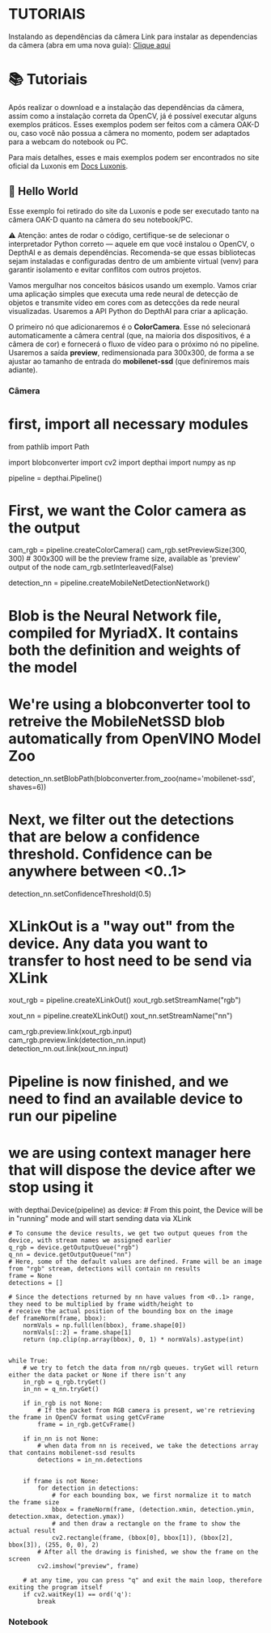 # TUTORIAIS

Instalando as dependências da câmera
   Link para instalar as dependencias da câmera (abra em uma nova guia): <a href="https://docs.luxonis.com/software/depthai/manual-install/#Manual%20DepthAI%20installation-Installing%20dependencies">Clique aqui</a>
 


<!-- Próximo tópico -->


# 📚 Tutoriais

Após realizar o download e a instalação das dependências da câmera, assim como a instalação correta da OpenCV, já é possível executar alguns exemplos práticos. Esses exemplos podem ser feitos com a câmera OAK-D ou, caso você não possua a câmera no momento, podem ser adaptados para a webcam do notebook ou PC.
  
Para mais detalhes, esses e mais exemplos podem ser encontrados no site oficial da Luxonis em <a href="https://docs.luxonis.com/">Docs Luxonis</a>.
   
## 👋 Hello World

Esse exemplo foi retirado do site da Luxonis e pode ser executado tanto na câmera OAK-D quanto na câmera do seu notebook/PC.

⚠️ Atenção: antes de rodar o código, certifique-se de selecionar o interpretador Python correto — aquele em que você instalou o OpenCV, o DepthAI e as demais dependências. Recomenda-se que essas bibliotecas sejam instaladas e configuradas dentro de um ambiente virtual (venv) para garantir isolamento e evitar conflitos com outros projetos.
    
Vamos mergulhar nos conceitos básicos usando um exemplo. Vamos criar uma aplicação simples que executa uma rede neural de detecção de objetos e transmite vídeo em cores com        as detecções da rede neural visualizadas. Usaremos a API Python do DepthAI para criar a aplicação.

O primeiro nó que adicionaremos é o **ColorCamera**. Esse nó selecionará automaticamente a câmera central (que, na maioria dos dispositivos, é a câmera de cor) e fornecerá o fluxo de vídeo para o próximo nó no pipeline.
Usaremos a saída **preview**, redimensionada para 300x300, de forma a se ajustar ao tamanho de entrada do **mobilenet-ssd** (que definiremos mais adiante).
    
### Câmera

# first, import all necessary modules
from pathlib import Path

import blobconverter
import cv2
import depthai
import numpy as np


pipeline = depthai.Pipeline()

# First, we want the Color camera as the output
cam_rgb = pipeline.createColorCamera()
cam_rgb.setPreviewSize(300, 300)  # 300x300 will be the preview frame size, available as 'preview' output of the node
cam_rgb.setInterleaved(False)

detection_nn = pipeline.createMobileNetDetectionNetwork()
# Blob is the Neural Network file, compiled for MyriadX. It contains both the definition and weights of the model
# We're using a blobconverter tool to retreive the MobileNetSSD blob automatically from OpenVINO Model Zoo
detection_nn.setBlobPath(blobconverter.from_zoo(name='mobilenet-ssd', shaves=6))
# Next, we filter out the detections that are below a confidence threshold. Confidence can be anywhere between <0..1>
detection_nn.setConfidenceThreshold(0.5)

# XLinkOut is a "way out" from the device. Any data you want to transfer to host need to be send via XLink
xout_rgb = pipeline.createXLinkOut()
xout_rgb.setStreamName("rgb")

xout_nn = pipeline.createXLinkOut()
xout_nn.setStreamName("nn")

cam_rgb.preview.link(xout_rgb.input)
cam_rgb.preview.link(detection_nn.input)
detection_nn.out.link(xout_nn.input)

# Pipeline is now finished, and we need to find an available device to run our pipeline
# we are using context manager here that will dispose the device after we stop using it
with depthai.Device(pipeline) as device:
    # From this point, the Device will be in "running" mode and will start sending data via XLink

    # To consume the device results, we get two output queues from the device, with stream names we assigned earlier
    q_rgb = device.getOutputQueue("rgb")
    q_nn = device.getOutputQueue("nn")
    # Here, some of the default values are defined. Frame will be an image from "rgb" stream, detections will contain nn results
    frame = None
    detections = []

    # Since the detections returned by nn have values from <0..1> range, they need to be multiplied by frame width/height to
    # receive the actual position of the bounding box on the image
    def frameNorm(frame, bbox):
        normVals = np.full(len(bbox), frame.shape[0])
        normVals[::2] = frame.shape[1]
        return (np.clip(np.array(bbox), 0, 1) * normVals).astype(int)


    while True:
        # we try to fetch the data from nn/rgb queues. tryGet will return either the data packet or None if there isn't any
        in_rgb = q_rgb.tryGet()
        in_nn = q_nn.tryGet()

        if in_rgb is not None:
            # If the packet from RGB camera is present, we're retrieving the frame in OpenCV format using getCvFrame
            frame = in_rgb.getCvFrame()

        if in_nn is not None:
            # when data from nn is received, we take the detections array that contains mobilenet-ssd results
            detections = in_nn.detections


        if frame is not None:
            for detection in detections:
                # for each bounding box, we first normalize it to match the frame size
                bbox = frameNorm(frame, (detection.xmin, detection.ymin, detection.xmax, detection.ymax))
                # and then draw a rectangle on the frame to show the actual result
                cv2.rectangle(frame, (bbox[0], bbox[1]), (bbox[2], bbox[3]), (255, 0, 0), 2)
            # After all the drawing is finished, we show the frame on the screen
            cv2.imshow("preview", frame)

        # at any time, you can press "q" and exit the main loop, therefore exiting the program itself
        if cv2.waitKey(1) == ord('q'):
            break





### Notebook
    
  
